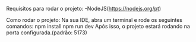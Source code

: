Requisitos para rodar o projeto:
    -NodeJS(https://nodejs.org/pt)

Como rodar o projeto:
    Na sua IDE, abra um terminal e rode os seguintes comandos:
        npm install
        npm run dev
    Após isso, o projeto estará rodando na porta configurada.(padrão: 5173)